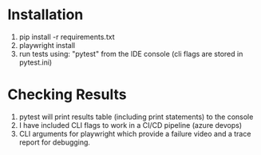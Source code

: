 # Installation
1. pip install -r requirements.txt
2. playwright install
3. run tests using: "pytest" from the IDE console (cli flags are stored in pytest.ini)

# Checking Results
1. pytest will print results table (including print statements) to the console
2. I have included CLI flags to work in a CI/CD pipeline (azure devops)
3. CLI arguments for playwright which provide a failure video and a trace report for debugging.
